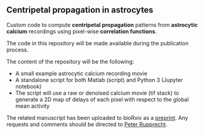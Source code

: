 ## Centripetal propagation in astrocytes

Custom code to compute **centripetal propagation** patterns from **astrocytic calcium** recordings using pixel-wise **correlation functions**.

The code in this repository will be made available during the publication process.

The content of the repository will be the following:

- A small example astrocytic calcium recording movie
- A standalone script for both Matlab (script) and Python 3 (Jupyter notebook)
- The script will use a raw or denoised calcium movie (tif stack) to generate a 2D map of delays of each pixel with respect to the global mean activity

The related manuscript has been uploaded to bioRxiv as a [preprint](https://www.biorxiv.org/content/10.1101/2022.08.16.504030v1). Any requests and comments should be directed to [Peter Rupprecht](mailto:p.t.r.rupprecht+astrocytes@gmail.com?subject=[GitHub]).
